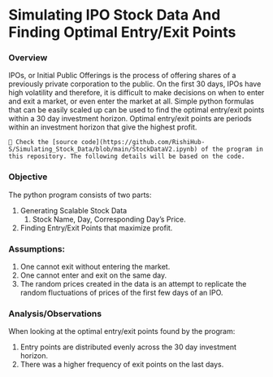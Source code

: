 # Simulating IPO Stock Data And Finding Optimal Entry/Exit Points

### Overview

IPOs, or Initial Public Offerings is the process of offering shares of a previously private corporation to the public. On the first 30 days, IPOs have high volatility and therefore, it is difficult to make decisions on when to enter and exit a market, or even enter the market at all. Simple python formulas that can be easily scaled up can be used to find the optimal entry/exit points within a 30 day investment horizon. Optimal entry/exit points are periods within an investment horizon that give the highest profit. 


```
🔗 Check the [source code](https://github.com/RishiHub-S/Simulating_Stock_Data/blob/main/StockDataV2.ipynb) of the program in this repository. The following details will be based on the code.
```

### Objective

The python program consists of two parts:

1. Generating Scalable Stock Data 
    1. Stock Name, Day, Corresponding Day’s Price.
2. Finding Entry/Exit Points that maximize profit.

### Assumptions:

1. One cannot exit without entering the market.
2. One cannot enter and exit on the same day.
3. The random prices created in the data is an attempt to replicate the random fluctuations of prices of the first few days of an IPO.

### Analysis/Observations

When looking at the optimal entry/exit points found by the program:

1. Entry points are distributed evenly across the 30 day investment horizon. 
2. There was a higher frequency of exit points on the last days.
